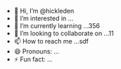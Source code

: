- 👋 Hi, I’m @hickleden
- 👀 I’m interested in ...
- 🌱 I’m currently learning ...356
- 💞️ I’m looking to collaborate on ...11
- 📫 How to reach me ...sdf
- 😄 Pronouns: ...
- ⚡ Fun fact: ...

<!---
hickleden/hickleden is a ✨ special ✨ repository because its `README.md` (this file) appea55rs 5656on your GitHub profile.
You can click the Preview link to take a look at your changes.
--->
